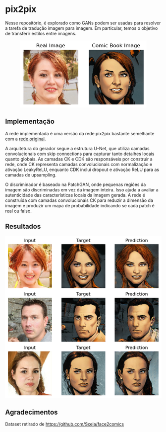 # pix2pix

Nesse repositório, é explorado como GANs podem ser usadas para resolver a tarefa de tradução imagem para imagem. Em particular, temos o objetivo de transferir estilos entre imagens.

<p align="center">
  <img src="imgs/input.png" alt="Input Image" title="Title"/>
</p>

## Implementação

A rede implementada é uma versão da rede pix2pix bastante semelhante com a [rede original](https://phillipi.github.io/pix2pix/).

A arquitetura do gerador segue a estrutura U-Net, que utiliza camadas convolucionais com skip connections para capturar tanto detalhes locais quanto globais. As camadas CK e CDK são responsáveis por construir a rede, onde CK representa camadas convolucionais com normalização e ativação LeakyReLU, enquanto CDK inclui dropout e ativação ReLU para as camadas de upsampling.

O discriminador é baseado na PatchGAN, onde pequenas regiões da imagem são discriminadas em vez da imagem inteira. Isso ajuda a avaliar a autenticidade das características locais da imagem gerada. A rede é construída com camadas convolucionais CK para reduzir a dimensão da imagem e produzir um mapa de probabilidade indicando se cada patch é real ou falso.


## Resultados

<p align="center">
  <img src="imgs/output.png" alt="Output Image" title="Title"/>
</p>

## Agradecimentos

Dataset retirado de https://github.com/Sxela/face2comics
